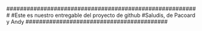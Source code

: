 #########################################################
#Este es nuestro entregable del proyecto de github
#Saludis, de Pacoard y Andy 
##########################################
#
#
#
